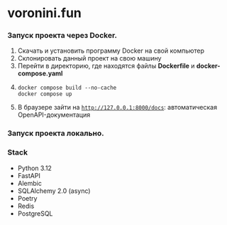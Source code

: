 # voronini.fun

### Запуск проекта через Docker.

1. Скачать и установить программу Docker на свой компьютер
2. Склонировать данный проект на свою машину
3. Перейти в директорию, где находятся файлы **Dockerfile** и **docker-compose.yaml**
4. ```shell
   docker compose build --no-cache
   docker compose up
   ```
5. В браузере зайти на [`http://127.0.0.1:8000/docs`](): автоматическая OpenAPI-документация


### Запуск проекта локально.


### Stack
- Python 3.12
- FastAPI
- Alembic
- SQLAlchemy 2.0 (async)
- Poetry
- Redis
- PostgreSQL